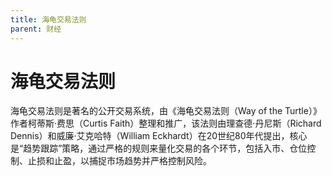 ```yaml
---
title: 海龟交易法则
parent: 财经
---
```


# 海龟交易法则

海龟交易法则是著名的公开交易系统，由《海龟交易法则（Way of the Turtle）》作者柯蒂斯·费思（Curtis Faith）整理和推广，该法则由理查德·丹尼斯（Richard Dennis）和威廉·艾克哈特（William Eckhardt）在20世纪80年代提出，核心是“趋势跟踪”策略，通过严格的规则来量化交易的各个环节，包括入市、仓位控制、止损和止盈，以捕捉市场趋势并严格控制风险。




